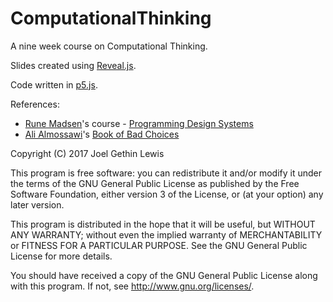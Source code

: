 # ComputationalThinking
A nine week course on Computational Thinking.

Slides created using [Reveal.js](https://github.com/hakimel/reveal.js/).

Code written in [p5.js](https://p5js.org/).

References:
* [Rune Madsen](https://runemadsen.com)'s course - [Programming Design Systems](http://printingcode.runemadsen.com/)
* [Ali Almossawi](https://almossawi.com/")'s [Book of Bad Choices](https://bookofbadchoices.com/)

Copyright (C) 2017 Joel Gethin Lewis

This program is free software: you can redistribute it and/or modify
it under the terms of the GNU General Public License as published by
the Free Software Foundation, either version 3 of the License, or
(at your option) any later version.

This program is distributed in the hope that it will be useful,
but WITHOUT ANY WARRANTY; without even the implied warranty of
MERCHANTABILITY or FITNESS FOR A PARTICULAR PURPOSE.  See the
GNU General Public License for more details.

You should have received a copy of the GNU General Public License
along with this program.  If not, see <http://www.gnu.org/licenses/>.
